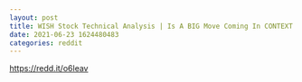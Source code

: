 ```yaml
--- 
layout: post 
title: WISH Stock Technical Analysis | Is A BIG Move Coming In CONTEXT LOGIC St... 
date: 2021-06-23 1624480483 
categories: reddit 
--- 
```

https://redd.it/o6leav